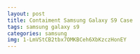 ```yaml
---
layout: post
title: Contaiment Samsung Galaxy S9 Case
tags: samsung galaxy s9
categories: samsung
img: 1-LmVStCB2tbx7OMKBCeh6XbKzczHonEY
---
```

